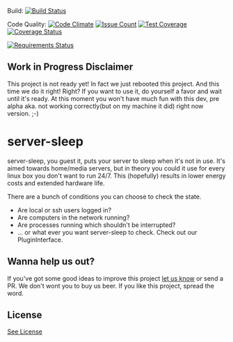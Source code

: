 Build:
[![Build Status](https://travis-ci.org/SLCoding/server-sleep.svg)](https://travis-ci.org/SLCoding/server-sleep)

Code Quality:
[![Code Climate](https://codeclimate.com/github/SLCoding/server-sleep/badges/gpa.svg)](https://codeclimate.com/github/SLCoding/server-sleep)
[![Issue Count](https://codeclimate.com/github/SLCoding/server-sleep/badges/issue_count.svg)](https://codeclimate.com/github/SLCoding/server-sleep)
[![Test Coverage](https://codeclimate.com/github/SLCoding/server-sleep/badges/coverage.svg)](https://codeclimate.com/github/SLCoding/server-sleep/coverage)
[![Coverage Status](https://coveralls.io/repos/github/SLCoding/server-sleep/badge.svg)](https://coveralls.io/github/SLCoding/server-sleep)


[![Requirements Status](https://requires.io/github/SLCoding/server-sleep/requirements.svg)](https://requires.io/github/SLCoding/server-sleep/requirements/)

## Work in Progress Disclaimer

This project is not ready yet! In fact we just rebooted this project. And this time we do it right! Right?
If you want to use it, do yourself a favor and wait until it's ready. At this moment you won't have much fun with this dev, pre alpha aka. not working correctly(but on my machine it did) right now version. ;-)


# server-sleep

server-sleep, you guest it, puts your server to sleep when it's not in use.
It's aimed towards home/media servers, but in theory you could it use for every linux box you don't want to run 24/7.
This (hopefully) results in lower energy costs and extended hardware life.

There are a bunch of conditions you can choose to check the state.
- Are local or ssh users logged in?
- Are computers in the network running?
- Are processes running which shouldn't be interrupted?
- ... or what ever you want server-sleep to check. Check out our PluginInterface.


## Wanna help us out?

If you've got some good ideas to improve this project [let us know](https://github.com/SLCoding/server-sleep-coreplugins/issues/new) or send a PR.
We don't wont you to buy us beer. If you like this project, spread the word.


## License

[See License](LICENSE)